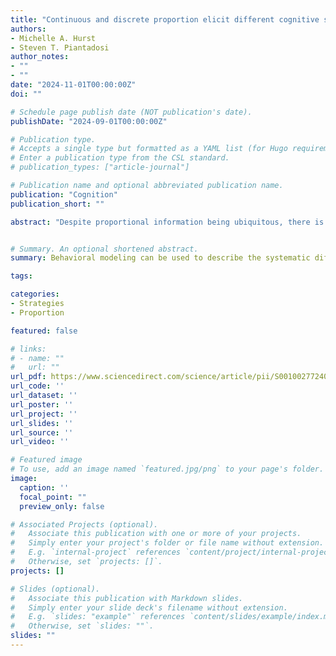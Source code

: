 ```yaml
---
title: "Continuous and discrete proportion elicit different cognitive strategies"
authors:
- Michelle A. Hurst
- Steven T. Piantadosi
author_notes:
- ""
- ""
date: "2024-11-01T00:00:00Z"
doi: ""

# Schedule page publish date (NOT publication's date).
publishDate: "2024-09-01T00:00:00Z"

# Publication type.
# Accepts a single type but formatted as a YAML list (for Hugo requirements).
# Enter a publication type from the CSL standard.
# publication_types: ["article-journal"]

# Publication name and optional abbreviated publication name.
publication: "Cognition"
publication_short: ""

abstract: "Despite proportional information being ubiquitous, there is not a standard account of proportional reasoning. Part of the difficulty is that there are several apparent contradictions: in some contexts, proportion is easy and privileged, while in others it is difficult and ignored. One possibility is that although we see similarities across tasks requiring proportional reasoning, people approach them with different strategies. We test this hypothesis by implementing strategies computationally and quantitatively comparing them with Bayesian tools, using data from continuous (e.g., pie chart) and discrete (e.g., dots) stimuli and preschoolers, 2nd and 5th graders, and adults. Overall, people's comparisons of highly regular and continuous proportion are better fit by proportion strategy models, but comparisons of discrete proportion are better fit by a numerator comparison model. These systematic differences in strategies suggest that there is not a single, simple explanation for behavior in terms of success or failure, but rather a variety of possible strategies that may be chosen in different contexts."


# Summary. An optional shortened abstract.
summary: Behavioral modeling can be used to describe the systematic differences in strategy use by adults when reasoning about proportions.

tags:

categories:
- Strategies
- Proportion

featured: false

# links:
# - name: ""
#   url: ""
url_pdf: https://www.sciencedirect.com/science/article/pii/S001002772400204X
url_code: ''
url_dataset: ''
url_poster: ''
url_project: ''
url_slides: ''
url_source: ''
url_video: ''

# Featured image
# To use, add an image named `featured.jpg/png` to your page's folder. 
image:
  caption: ''
  focal_point: ""
  preview_only: false

# Associated Projects (optional).
#   Associate this publication with one or more of your projects.
#   Simply enter your project's folder or file name without extension.
#   E.g. `internal-project` references `content/project/internal-project/index.md`.
#   Otherwise, set `projects: []`.
projects: []

# Slides (optional).
#   Associate this publication with Markdown slides.
#   Simply enter your slide deck's filename without extension.
#   E.g. `slides: "example"` references `content/slides/example/index.md`.
#   Otherwise, set `slides: ""`.
slides: ""
---
```




